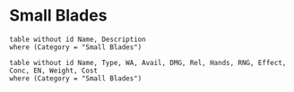 # Small Blades

```dataview
table without id Name, Description
where (Category = "Small Blades")
```

```dataview
table without id Name, Type, WA, Avail, DMG, Rel, Hands, RNG, Effect, Conc, EN, Weight, Cost
where (Category = "Small Blades")
```